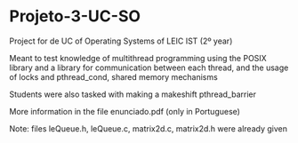 # Projeto-3-UC-SO

Project for de UC of Operating Systems of LEIC IST (2º year)

Meant to test knowledge of multithread programming using the POSIX library and a library for communication between each thread, and the usage of locks and pthread_cond, shared memory mechanisms 

Students were also tasked with making a makeshift pthread_barrier

More information in the file enunciado.pdf (only in Portuguese)

Note: files leQueue.h, leQueue.c, matrix2d.c, matrix2d.h were already given
	

